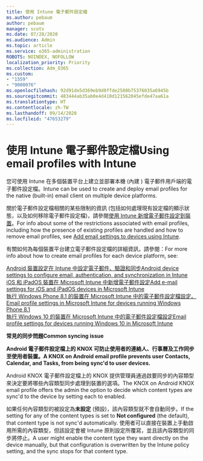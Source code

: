 ```yaml
---
title: 使用 Intune 電子郵件設定檔
ms.author: pebaum
author: pebaum
manager: scotv
ms.date: 07/28/2020
ms.audience: Admin
ms.topic: article
ms.service: o365-administration
ROBOTS: NOINDEX, NOFOLLOW
localization_priority: Priority
ms.collection: Adm_O365
ms.custom:
- "1559"
- "9000076"
ms.openlocfilehash: 92d91de5d369eb9d0ffde2580b75376035a6945b
ms.sourcegitcommit: 483444ab35ab0e4d410d121562045efde47aa61a
ms.translationtype: HT
ms.contentlocale: zh-TW
ms.lasthandoff: 09/14/2020
ms.locfileid: "47653279"
---
```

# <a name="using-email-profiles-with-intune"></a><span data-ttu-id="7a8d4-102">使用 Intune 電子郵件設定檔</span><span class="sxs-lookup"><span data-stu-id="7a8d4-102">Using email profiles with Intune</span></span>

<span data-ttu-id="7a8d4-103">您可使用 Intune 在多個裝置平台上建立並部署本機 (內建 ) 電子郵件用戶端的電子郵件設定檔。</span><span class="sxs-lookup"><span data-stu-id="7a8d4-103">Intune can be used to create and deploy email profiles for the native (built-in) email client on multiple device platforms.</span></span>

<span data-ttu-id="7a8d4-104">關於電子郵件設定檔相關的某些限制的資訊 (包括如何處理現有設定檔的顯示狀態，以及如何移除電子郵件設定檔)，請參閱[使用 Intune 新增電子郵件設定到裝置](https://docs.microsoft.com/intune/email-settings-configure)。</span><span class="sxs-lookup"><span data-stu-id="7a8d4-104">For info about some of the restrictions associated with email profiles, including how the presence of existing profiles are handled and how to remove email profiles, see [Add email settings to devices using Intune](https://docs.microsoft.com/intune/email-settings-configure).</span></span>

<span data-ttu-id="7a8d4-105">有關如何為每個裝置平台建立電子郵件設定檔的詳細資訊，請參閱：</span><span class="sxs-lookup"><span data-stu-id="7a8d4-105">For more info about how to create email profiles for each device platform, see:</span></span>

[<span data-ttu-id="7a8d4-106">Android 裝置設定在 Intune 中設定電子郵件、驗證和同步</span><span class="sxs-lookup"><span data-stu-id="7a8d4-106">Android device settings to configure email, authentication, and synchronization in Intune</span></span>](https://docs.microsoft.com/intune/email-settings-android)  
[<span data-ttu-id="7a8d4-107">iOS 和 iPadOS 裝置在 Microsoft Intune 中新增電子郵件設定</span><span class="sxs-lookup"><span data-stu-id="7a8d4-107">Add e-mail settings for iOS and iPadOS devices in Microsoft Intune</span></span>](https://docs.microsoft.com/intune/email-settings-ios)  
[<span data-ttu-id="7a8d4-108">執行 Windows Phone 8.1 的裝置在 Microsoft Intune 中的電子郵件設定檔設定。</span><span class="sxs-lookup"><span data-stu-id="7a8d4-108">Email profile settings in Microsoft Intune for devices running Windows Phone 8.1</span></span>](https://docs.microsoft.com/intune/email-settings-windows-phone-8-1)  
[<span data-ttu-id="7a8d4-109">執行 Windows 10 的裝置在 Microsoft Intune 中的電子郵件設定檔設定</span><span class="sxs-lookup"><span data-stu-id="7a8d4-109">Email profile settings for devices running Windows 10 in Microsoft Intune</span></span>](https://docs.microsoft.com/intune/email-settings-windows-10)

<span data-ttu-id="7a8d4-110">**常見的同步問題**</span><span class="sxs-lookup"><span data-stu-id="7a8d4-110">**Common syncing issue**</span></span>

<span data-ttu-id="7a8d4-111">**Android 電子郵件設定檔上的 KNOX 可防止使用者的連絡人、行事曆及工作同步至使用者裝置。**</span><span class="sxs-lookup"><span data-stu-id="7a8d4-111">**A KNOX on Android email profile prevents user Contacts, Calendar, and Tasks, from being sync'd to user devices.**</span></span>

<span data-ttu-id="7a8d4-112">Android KNOX 電子郵件設定檔上的 KNOX 提供管理員通過啟要同步的內容類型來決定要將哪些內容類型同步處理到裝置的選項。</span><span class="sxs-lookup"><span data-stu-id="7a8d4-112">The KNOX on Android KNOX email profile offers the admin the option to decide which content types are sync'd to the device by setting each to enabled.</span></span>

<span data-ttu-id="7a8d4-113">如果任何內容類型的被設定為**未設定** (預設)，該內容類型就不會自動同步。</span><span class="sxs-lookup"><span data-stu-id="7a8d4-113">If the setting for any of the content types is set to **Not configured** (the default), that content type is not sync'd automatically.</span></span> <span data-ttu-id="7a8d4-114">使用者可以直接在裝置上手動啟用所需的內容類型，但該設定會被 Intune 原則設定所覆寫，並且該內容類型的同步將停止。</span><span class="sxs-lookup"><span data-stu-id="7a8d4-114">A user might enable the content type they want directly on the device manually, but that configuration is overwritten by the Intune policy setting, and the sync stops for that content type.</span></span>

